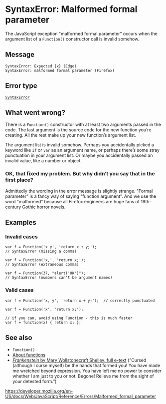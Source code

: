 SyntaxError: Malformed formal parameter
=======================================

The JavaScript exception "malformed formal parameter” occurs when the argument list of a `Function()` constructor call is invalid somehow.

Message
-------

    SyntaxError: Expected {x} (Edge)
    SyntaxError: malformed formal parameter (Firefox)

Error type
----------

[`SyntaxError`](../global_objects/syntaxerror)

What went wrong?
----------------

There is a `Function()` constructor with at least two arguments passed in the code. The last argument is the source code for the new function you’re creating. All the rest make up your new function’s argument list.

The argument list is invalid somehow. Perhaps you accidentally picked a keyword like `if` or `var` as an argument name, or perhaps there’s some stray punctuation in your argument list. Or maybe you accidentally passed an invalid value, like a number or object.

### OK, that fixed my problem. But why didn’t you say that in the first place?

Admittedly the wording in the error message is slightly strange. "Formal parameter” is a fancy way of saying "function argument”. And we use the word "malformed” because all Firefox engineers are huge fans of 19th-century Gothic horror novels.

Examples
--------

### Invalid cases

    var f = Function('x y', 'return x + y;');
    // SyntaxError (missing a comma)

    var f = Function('x,', 'return x;');
    // SyntaxError (extraneous comma)

    var f = Function(37, "alert('OK')");
    // SyntaxError (numbers can't be argument names)

### Valid cases

    var f = Function('x, y', 'return x + y;');  // correctly punctuated

    var f = Function('x', 'return x;');

    // if you can, avoid using Function - this is much faster
    var f = function(x) { return x; };

See also
--------

-   `Function()`
-   [About functions](https://developer.mozilla.org/en-US/docs/Web/JavaScript/Guide/Functions)
-   [*Frankenstein* by Mary Wollstonecraft Shelley, full e-text](https://www.gutenberg.org/ebooks/84) ("Cursed (although I curse myself) be the hands that formed you! You have made me wretched beyond expression. You have left me no power to consider whether I am just to you or not. Begone! Relieve me from the sight of your detested form.”)

<a href="https://developer.mozilla.org/en-US/docs/Web/JavaScript/Reference/Errors/Malformed_formal_parameter" class="_attribution-link">https://developer.mozilla.org/en-US/docs/Web/JavaScript/Reference/Errors/Malformed_formal_parameter</a>
